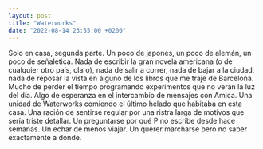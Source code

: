 ```yaml
---
layout: post
title: "Waterworks"
date: "2022-08-14 23:55:00 +0200"
---
```

Solo en casa, segunda parte. Un poco de japonés, un poco de alemán, un poco de
señalética. Nada de escribir la gran novela americana (o de cualquier otro
país, claro), nada de salir a correr, nada de bajar a la ciudad, nada de
reposar la vista en alguno de los libros que me traje de Barcelona. Mucho de
perder el tiempo programando experimentos que no verán la luz del día. Algo de
esperanza en el intercambio de mensajes con Amica. Una unidad de Waterworks
comiendo el último helado que habitaba en esta casa. Una ración de sentirse
regular por una ristra larga de motivos que sería triste detallar. Un
preguntarse por qué P no escribe desde hace semanas. Un echar de menos viajar.
Un querer marcharse pero no saber exactamente a dónde.
